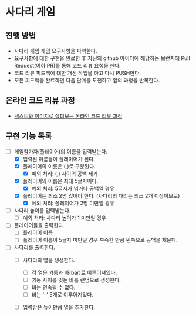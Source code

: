 # 사다리 게임
## 진행 방법
* 사다리 게임 게임 요구사항을 파악한다.
* 요구사항에 대한 구현을 완료한 후 자신의 github 아이디에 해당하는 브랜치에 Pull Request(이하 PR)를 통해 코드 리뷰 요청을 한다.
* 코드 리뷰 피드백에 대한 개선 작업을 하고 다시 PUSH한다.
* 모든 피드백을 완료하면 다음 단계를 도전하고 앞의 과정을 반복한다.

## 온라인 코드 리뷰 과정
* [텍스트와 이미지로 살펴보는 온라인 코드 리뷰 과정](https://github.com/nextstep-step/nextstep-docs/tree/master/codereview)


## 구현 기능 목록

- [ ] 게임참가자(플레이어)의 이름을 입력받는다.
    - [x] 입력된 이름들이 플레이어가 된다.
    - [x] 플레이어의 이름은 (,)로 구분된다.
        - [x] 예외 처리: (,) 사이의 공백 제거
    - [x] 플레이어의 이름은 최대 5글자이다.
        - [x] 예외 처리: 5글자가 넘거나 공백일 경우
    - [x] 플레이어는 최소 2명 있어야 한다. (사다리의 다리는 최소 2개 이상이므로) 
        - [x] 예외 처리: 플레이어가 2명 미만일 경우
- [ ] 사다리 높이를 입력받는다.
    - [ ] 예외 처리: 사다리 높이가 1 미만일 경우
- [ ] 플레이어들을 출력한다.
    - [ ] 플레이어 이름
    - [ ] 플레이어 이름이 5글자 미만일 경우 부족한 만큼 왼쪽으로 공백을 채운다.
- [ ] 사다리를 출력한다.
    - [ ] 사다리의 열을 생성한다.
        - [ ] 각 열은 기둥과 바(bar)로 이루어져있다.
        - [ ] 기둥 사이를 잇는 바를 랜덤으로 생성한다.
        - [ ] 바는 연속될 수 없다.
        - [ ] 바는 '-' 5개로 이루어져있다.
    - [ ] 입력받은 높이만큼 열을 추가한다.
    

